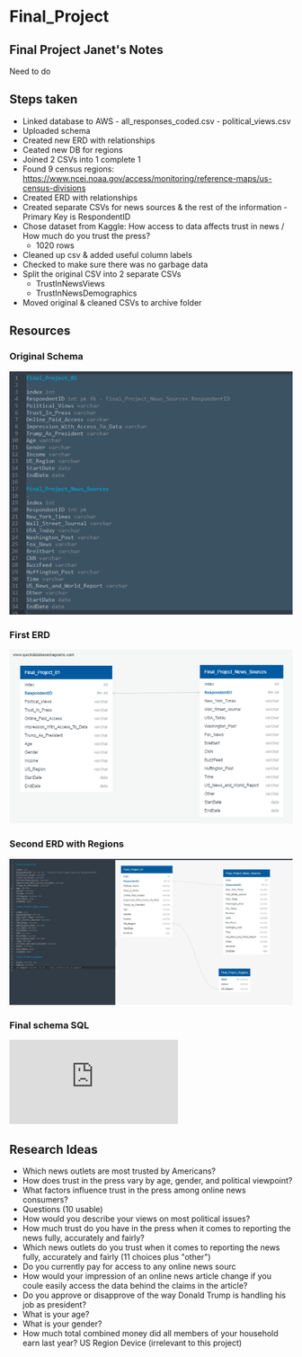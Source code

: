 # Final_Project
## Final Project Janet's Notes
Need to do

## Steps taken
- Linked database to AWS
       - all_responses_coded.csv
       - political_views.csv
- Uploaded schema 
- Created new ERD with relationships
- Ceated new DB for regions
- Joined 2 CSVs into 1 complete 1
- Found 9 census regions: https://www.ncei.noaa.gov/access/monitoring/reference-maps/us-census-divisions
- Created ERD with relationships
- Created separate CSVs for news sources & the rest of the information - Primary Key is RespondentID
- Chose dataset from Kaggle: How access to data affects trust in news / How much do you trust the press?
    - 1020 rows
- Cleaned up csv & added useful column labels
- Checked to make sure there was no garbage data
- Split the original CSV into 2 separate CSVs
    - TrustInNewsViews
    - TrustInNewsDemographics
- Moved original & cleaned CSVs to archive folder

## Resources
### Original Schema
![Schema](https://github.com/mandymccabe/Final_Project/blob/janet_branch/Resources/Schema.png)

### First ERD
![ERD](https://github.com/mandymccabe/Final_Project/blob/janet_branch/Resources/ERD.png)

### Second ERD with Regions
![ERD2](https://github.com/mandymccabe/Final_Project/blob/janet_branch/Resources/ERD_with_Regions.jpg)

### Final schema SQL
![FinalSchema](https://github.com/mandymccabe/Final_Project/blob/janet_branch/Resources/FINALschema.sql)


## Research Ideas
- Which news outlets are most trusted by Americans?
- How does trust in the press vary by age, gender, and political viewpoint?
- What factors influence trust in the press among online news consumers?
- Questions (10 usable)
- How would you describe your views on most political issues?
- How much trust do you have in the press when it comes to reporting the news fully, accurately and fairly?
- Which news outlets do you trust when it comes to reporting the news fully, accurately and fairly (11 choices plus "other")
- Do you currently pay for access to any online news sourc
- How would your impression of an online news article change if you coule easily access the data behind the claims in the article?
- Do you approve or disapprove of the way Donald Trump is handling his job as president?
- What is your age?
- What is your gender?
- How much total combined money did all members of your household earn last year?
US Region
Device (irrelevant to this project)
